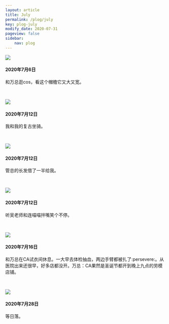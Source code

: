 ```yaml
---
layout: article
title: July
permalink: /plog/july
key: plog-july
modify_date: 2020-07-31
pageview: false
sidebar:
    nav: plog
---
```




<!--more-->



<div class="card">
  <div class="card__image">
    <img class="image" src="https://github.com/Yuleii/Yuleii.github.io/raw/master/pictures/plog_pics/july/20200706.JPG"/>
  </div>
  <div class="card__content">
    <div class="card__header">
      <h4>2020年7月6日</h4>
    </div>
    <p>
      和万总逛cos，看这个帽檐它又大又宽。
    </p>
  </div>
</div>

&nbsp;

<div class="card">
  <div class="card__image">
    <img class="image" src="https://github.com/Yuleii/Yuleii.github.io/raw/master/pictures/plog_pics/july/20200712-1.JPG"/>
  </div>
  <div class="card__content">
    <div class="card__header">
      <h4>2020年7月12日</h4>
    </div>
    <p>
      我和我的复古坐骑。
    </p>
  </div>
</div>

&nbsp;

<div class="card">
  <div class="card__image">
    <img class="image" src="https://github.com/Yuleii/Yuleii.github.io/raw/master/pictures/plog_pics/july/20200712-2.JPG"/>
  </div>
  <div class="card__content">
    <div class="card__header">
      <h4>2020年7月12日</h4>
    </div>
    <p>
      管总的长发借了一半给我。
    </p>
  </div>
</div>

&nbsp;

<div class="card">
  <div class="card__image">
    <img class="image" src="https://github.com/Yuleii/Yuleii.github.io/raw/master/pictures/plog_pics/july/20200712-4.JPG"/>
  </div>
  <div class="card__content">
    <div class="card__header">
      <h4>2020年7月12日</h4>
    </div>
    <p>
      听吴老师和连喵喵拌嘴笑个不停。
    </p>
  </div>
</div>

&nbsp;

<div class="card">
  <div class="card__image">
    <img class="image" src="https://github.com/Yuleii/Yuleii.github.io/raw/master/pictures/plog_pics/july/20200716.JPG"/>
  </div>
  <div class="card__content">
    <div class="card__header">
      <h4>2020年7月16日</h4>
    </div>
    <p>
      和万总在CA试衣间休息。一大早去体检抽血，两边手臂都被扎了:persevere:。从医院出来还很早，好多店都没开。万总：CA果然是圣诞节都开到晚上九点的劳模店铺。
    </p>
  </div>
</div>

&nbsp;

<div class="card">
  <div class="card__image">
    <img class="image" src="https://github.com/Yuleii/Yuleii.github.io/raw/master/pictures/plog_pics/july/20200728.JPG"/>
  </div>
  <div class="card__content">
    <div class="card__header">
      <h4>2020年7月28日</h4>
    </div>
    <p>
      等日落。
    </p>
  </div>
</div>